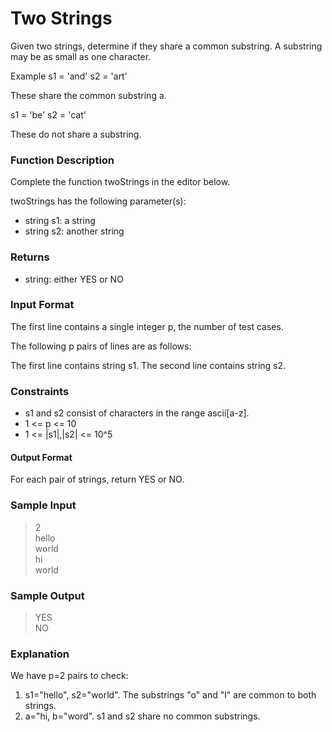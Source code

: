 # Two Strings

Given two strings, determine if they share a common substring. A substring may be as small as one character.

Example
s1 = 'and'
s2 = 'art'

These share the common substring a.

s1 = 'be'
s2 = 'cat'

These do not share a substring.
 
### Function Description

Complete the function twoStrings in the editor below.

twoStrings has the following parameter(s):

* string s1: a string
* string s2: another string

### Returns

* string: either YES or NO

### Input Format

The first line contains a single integer p, the number of test cases.

The following p pairs of lines are as follows:

The first line contains string s1.
The second line contains string s2.

### Constraints

* s1 and s2 consist of characters in the range ascii[a-z].
* 1 <= p <= 10
* 1 <= |s1|,|s2| <= 10^5

#### Output Format

For each pair of strings, return YES or NO.

### Sample Input 

> 2 <br>
  hello <br>
  world <br>
  hi <br>
  world

### Sample Output

> YES<br>
  NO

### Explanation

We have p=2 pairs to check:

1. s1="hello", s2="world". The substrings "o" and "l" are common to both strings.
2. a="hi, b="word". s1 and s2 share no common substrings.